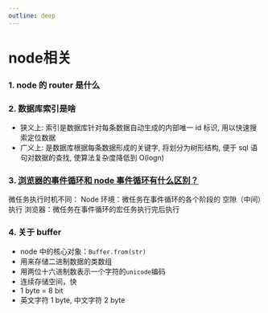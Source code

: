 ```yaml
---
outline: deep
---
```


# node相关

### 1. node 的 router 是什么

### 2. 数据库索引是啥

- 狭义上: 索引是数据库针对每条数据自动生成的内部唯一 id 标识, 用以快速搜索定位数据
- 广义上: 是数据库根据每条数据形成的关键字, 将划分为树形结构, 便于 sql 语句对数据的查找, 使算法复杂度降低到 O(logn)

### 3. [浏览器的事件循环和 node 事件循环有什么区别？](https://www.jianshu.com/p/b221e6e36dcb)

微任务执行时机不同：
Node 环境：微任务在事件循环的各个阶段的 空隙（中间）执行
浏览器：微任务在事件循环的宏任务执行完后执行

### 4. 关于 buffer

- node 中的核心对象：`Buffer.from(str)`
- 用来存储二进制数据的类数组
- 用两位十六进制数表示一个字符的`unicode`编码
- 连续存储空间，快
- 1 byte = 8 bit
- 英文字符 1 byte, 中文字符 2 byte
